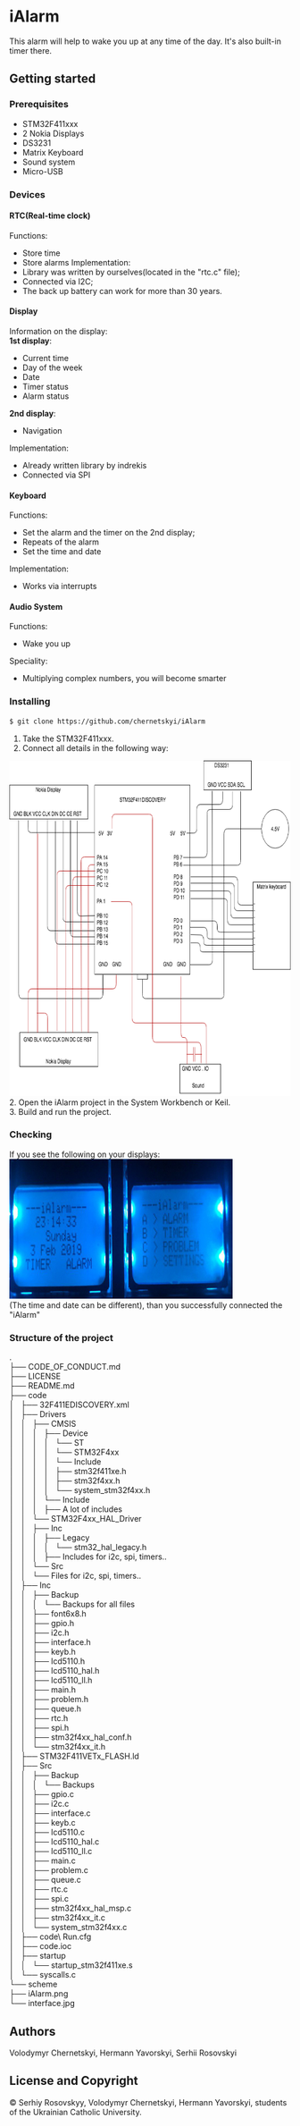 # iAlarm
  This alarm will help to wake you up at any time of the day.
  It's also built-in timer there.
## Getting started

### Prerequisites
  * STM32F411xxx
  * 2 Nokia Displays
  * DS3231
  * Matrix Keyboard
  * Sound system
  * Micro-USB
  
### Devices

#### RTC(Real-time clock)

Functions: 
  * Store time
  * Store alarms
Implementation:
  * Library was written by ourselves(located in the "rtc.c" file);
  * Connected via I2C;
  * The back up battery can work for more than 30 years.

#### Display

Information on the display:<br>
**1st display**:
  * Current time
  * Day of the week
  * Date
  * Timer status
  * Alarm status

**2nd display**:
  * Navigation

Implementation:
  * Already written library by indrekis
  * Connected via SPI
  
#### Keyboard

Functions:
  * Set the alarm and the timer on the 2nd display;
  * Repeats of the alarm
  * Set the time and date

Implementation:
  * Works via interrupts
  
#### Audio System

Functions:
  * Wake you up

Speciality:
  * Multiplying complex numbers, you will become smarter
  

### Installing
  ```bash
  $ git clone https://github.com/chernetskyi/iAlarm  
  ```
  1. Take the STM32F411xxx.
  2. Connect all details in the following way:
  <img src="scheme/iAlarm.png" width=600, height=600>
  2. Open the iAlarm project in the System Workbench or Keil.<br>
  3. Build and run the project.

### Checking
  If you see the following on your displays:<br>
  <img src="scheme/interface.jpg" width=400, height=250><br>
  (The time and date can be different), than you successfully connected the "iAlarm"
  
### Structure of the project
. <br>
├── CODE_OF_CONDUCT.md <br>
├── LICENSE <br>
├── README.md <br>
├── code <br>
│   ├── 32F411EDISCOVERY.xml <br>
│   ├── Drivers <br>
│   │   ├── CMSIS <br>
│   │   │   ├── Device <br>
│   │   │   │   └── ST <br>
│   │   │   │       └── STM32F4xx <br>
│   │   │   │           └── Include <br>
│   │   │   │               ├── stm32f411xe.h <br> 
│   │   │   │               ├── stm32f4xx.h <br>
│   │   │   │               └── system_stm32f4xx.h <br>
│   │   │   └── Include <br>
│   │   │       ├── A lot of includes <br>
│   │   └── STM32F4xx_HAL_Driver <br>
│   │       ├── Inc <br>
│   │       │   ├── Legacy <br>
│   │       │   │   └── stm32_hal_legacy.h <br>
│   │       │   ├── Includes for i2c, spi, timers.. <br>
│   │       └── Src <br>
│   │           └── Files for i2c, spi, timers.. <br>
│   ├── Inc <br>
│   │   ├── Backup <br>
│   │   │   └── Backups for all files <br>
│   │   ├── font6x8.h <br>
│   │   ├── gpio.h <br>
│   │   ├── i2c.h <br>
│   │   ├── interface.h <br>
│   │   ├── keyb.h <br>
│   │   ├── lcd5110.h <br>
│   │   ├── lcd5110_hal.h <br>
│   │   ├── lcd5110_ll.h <br>
│   │   ├── main.h <br>
│   │   ├── problem.h <br>
│   │   ├── queue.h <br>
│   │   ├── rtc.h <br>
│   │   ├── spi.h <br>
│   │   ├── stm32f4xx_hal_conf.h <br>
│   │   └── stm32f4xx_it.h <br>
│   ├── STM32F411VETx_FLASH.ld <br>
│   ├── Src <br>
│   │   ├── Backup <br>
│   │   │   └── Backups <br>
│   │   ├── gpio.c <br>
│   │   ├── i2c.c <br>
│   │   ├── interface.c <br>
│   │   ├── keyb.c <br>
│   │   ├── lcd5110.c <br>
│   │   ├── lcd5110_hal.c <br>
│   │   ├── lcd5110_ll.c <br>
│   │   ├── main.c <br>
│   │   ├── problem.c <br>
│   │   ├── queue.c <br>
│   │   ├── rtc.c <br>
│   │   ├── spi.c <br>
│   │   ├── stm32f4xx_hal_msp.c <br>
│   │   ├── stm32f4xx_it.c <br>
│   │   └── system_stm32f4xx.c <br>
│   ├── code\ Run.cfg <br>
│   ├── code.ioc <br>
│   ├── startup <br>
│   │   └── startup_stm32f411xe.s <br>
│   └── syscalls.c <br>
└── scheme <br>
    ├── iAlarm.png <br>
    └── interface.jpg <br>


## Authors
Volodymyr Chernetskyi, Hermann Yavorskyi, Serhii Rosovskyi

## License and Copyright
© Serhiy Rosovskyy, Volodymyr Chernetskyi, Hermann Yavorskyi, students of the Ukrainian Catholic University.
 
